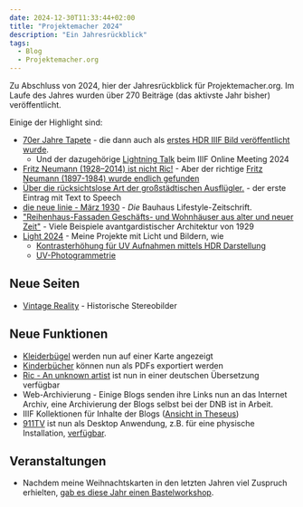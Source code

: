 ```yaml
---
date: 2024-12-30T11:33:44+02:00
title: "Projektemacher 2024"
description: "Ein Jahresrückblick"
tags:
  - Blog
  - Projektemacher.org
---
```


Zu Abschluss von 2024, hier der Jahresrückblick für Projektemacher.org. Im Laufe des Jahres wurden über 270 Beiträge (das aktivste Jahr bisher) veröffentlicht.
<!--more-->
Einige der Highlight sind:
* [70er Jahre Tapete](https://vorsatzpapier.projektemacher.org/post/tapete-20/) - die dann auch als [erstes HDR IIIF Bild veröffentlicht wurde](/post/hdr-iiif/).
  * Und der dazugehörige [Lightning Talk](/post/iiif-online-meeting-2024-slides/) beim IIIF Online Meeting 2024
* [Fritz Neumann (1928–2014) ist nicht Ric!](https://ric-unknownartist.projektemacher.org/de/post/mystery-again/) - Aber der richtige [Fritz Neumann (1897-1984) wurde endlich gefunden](https://ric-unknownartist.projektemacher.org/post/fritz-neumann-spandauer-volksblatt-19-2-1972/)
* [Über die rücksichtslose Art der großstädtischen Ausflügler.](https://briefsteller.de/post/der-haussekretaer/286/) - der erste Eintrag mit Text to Speech
* [die neue linie - März 1930](https://xn--blaufusstlpel-qmb.de/post/die-neue-linie-3-1930/) - *Die* Bauhaus Lifestyle-Zeitschrift.
* ["Reihenhaus-Fassaden Geschäfts- und Wohnhäuser aus alter und neuer Zeit"](https://backsteinexpressionismus.projektemacher.org/post/reihenhaus-fassaden/) - Viele Beispiele avantgardistischer Architektur von 1929
* [Light 2024](/post/licht2024) - Meine Projekte mit Licht und Bildern, wie
  * [Kontrasterhöhung für UV Aufnahmen mittels HDR Darstellung](/post/hdr-image-analysis/)
  * [UV-Photogrammetrie](/post/uv-photogrammetry/)

## Neue Seiten
<!-- * [Nächtliche Schatten](https://schatten.yaapb.projektemacher.org/#1/1) -->
* [Vintage Reality](https://vintagereality.projektemacher.org/) - Historische Stereobilder

## Neue Funktionen

* [Kleiderbügel](https://xn--kleiderbgel-0hb.xn--blaufusstlpel-qmb.de/map/) werden nun auf einer Karte angezeigt
* [Kinderbücher](https://xn--kinderbcher-zhb.projektemacher.org/) können nun als PDFs exportiert werden
* [Ric - An unknown artist](https://ric-unknownartist.projektemacher.org/) ist nun in einer deutschen Übersetzung verfügbar
* Web-Archivierung - Einige Blogs senden ihre Links nun an das Internet Archiv, eine Archivierung der Blogs selbst bei der DNB ist in Arbeit.
* IIIF Kollektionen für Inhalte der Blogs ([Ansicht in Theseus](https://theseusviewer.org/?iiif-content=https://projektemacher.org/collection.json))
* [911TV](https://911tv.projektemacher.org/) ist nun als Desktop Anwendung, z.B. für eine physische Installation, [verfügbar](https://christianmahnke.de/post/911tv-desktop/).

## Veranstaltungen

* Nachdem meine Weihnachtskarten in den letzten Jahren viel Zuspruch erhielten, [gab es diese Jahr einen Bastelworkshop](https://christianmahnke.de/post/christmas-2024-workshop/).
